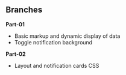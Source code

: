 ## Branches

**Part-01**

- Basic markup and dynamic display of data
- Toggle notification background

**Part-02**

- Layout and notification cards CSS

